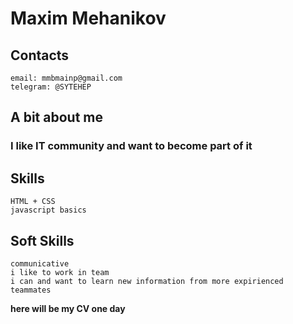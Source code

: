 # Maxim Mehanikov
## Contacts
```
email: mmbmainp@gmail.com
telegram: @SYTEHEP
```
## A bit about me
### I like IT community and want to become part of it 
## Skills
```
HTML + CSS
javascript basics
```
## Soft Skills
```
communicative
i like to work in team
i can and want to learn new information from more expirienced teammates
```
**here will be my CV one day**